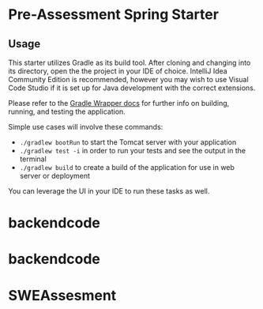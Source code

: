 # Pre-Assessment Spring Starter

## Usage
This starter utilizes Gradle as its build tool. After cloning and changing into its directory, open the the project in your IDE of choice. IntelliJ Idea Community Edition is recommended, however you may wish to use Visual Code Studio if it is set up for Java development with the correct extensions.

Please refer to the [Gradle Wrapper docs](https://docs.gradle.org/current/userguide/gradle_wrapper.html) for further info on building, running, and testing the application.

Simple use cases will involve these commands:
- `./gradlew bootRun` to start the Tomcat server with your application
- `./gradlew test -i` in order to run your tests and see the output in the terminal
- `./gradlew build` to create a build of the application for use in web server or deployment

You can leverage the UI in your IDE to run these tasks as well.  
# backendcode
# backendcode
# SWEAssesment
